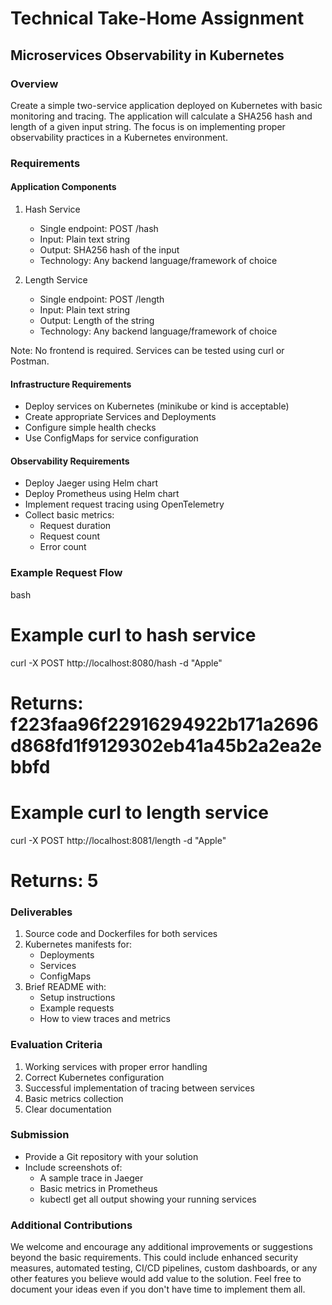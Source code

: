 # Technical Take-Home Assignment
## Microservices Observability in Kubernetes

### Overview
Create a simple two-service application deployed on Kubernetes with basic monitoring and tracing. The application will calculate a SHA256 hash and length of a given input string. The focus is on implementing proper observability practices in a Kubernetes environment.

### Requirements

#### Application Components
1. Hash Service
   - Single endpoint: POST /hash
   - Input: Plain text string
   - Output: SHA256 hash of the input
   - Technology: Any backend language/framework of choice

2. Length Service
   - Single endpoint: POST /length
   - Input: Plain text string
   - Output: Length of the string
   - Technology: Any backend language/framework of choice

Note: No frontend is required. Services can be tested using curl or Postman.

#### Infrastructure Requirements
- Deploy services on Kubernetes (minikube or kind is acceptable)
- Create appropriate Services and Deployments
- Configure simple health checks
- Use ConfigMaps for service configuration

#### Observability Requirements
- Deploy Jaeger using Helm chart
- Deploy Prometheus using Helm chart
- Implement request tracing using OpenTelemetry
- Collect basic metrics:
  - Request duration
  - Request count
  - Error count

### Example Request Flow
bash
# Example curl to hash service
curl -X POST http://localhost:8080/hash -d "Apple"
# Returns: f223faa96f22916294922b171a2696d868fd1f9129302eb41a45b2a2ea2ebbfd

# Example curl to length service
curl -X POST http://localhost:8081/length -d "Apple"
# Returns: 5

### Deliverables
1. Source code and Dockerfiles for both services
2. Kubernetes manifests for:
   - Deployments
   - Services
   - ConfigMaps
3. Brief README with:
   - Setup instructions
   - Example requests
   - How to view traces and metrics

### Evaluation Criteria
1. Working services with proper error handling
2. Correct Kubernetes configuration
3. Successful implementation of tracing between services
4. Basic metrics collection
5. Clear documentation

### Submission
- Provide a Git repository with your solution
- Include screenshots of:
  - A sample trace in Jaeger
  - Basic metrics in Prometheus
  - kubectl get all output showing your running services

### Additional Contributions
We welcome and encourage any additional improvements or suggestions beyond the basic requirements. This could include enhanced security measures, automated testing, CI/CD pipelines, custom dashboards, or any other features you believe would add value to the solution. Feel free to document your ideas even if you don't have time to implement them all.